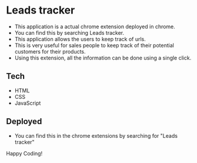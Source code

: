 # Leads tracker

- This application is a actual chrome extension deployed in chrome.
- You can find this by searching Leads tracker.
- This application allows the users to keep track of urls.
- This is very useful for sales people to keep track of their potential customers for their products.
- Using this extension, all the information can be done using a single click.

## Tech

- HTML
- CSS
- JavaScript

## Deployed

- You can find this in the chrome extensions by searching for "Leads tracker"

Happy Coding!
